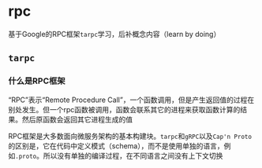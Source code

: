 # rpc

基于Google的RPC框架`tarpc`学习，后补概念内容（learn by doing）

## `tarpc`

### 什么是RPC框架

“RPC”表示“Remote Procedure Call”，一个函数调用，但是产生返回值的过程在别处发生。但一个rpc函数被调用，函数会联系其它的进程来获取函数计算的结果。然后原函数会返回其它进程生成的值

RPC框架是大多数面向微服务架构的基本构建块。`tarpc`和`gRPC`以及`Cap'n Proto`的区别是，它在代码中定义模式（schema），而不是使用单独的语言，例如`.proto`。所以没有单独的编译过程，在不同语言之间没有上下文切换
